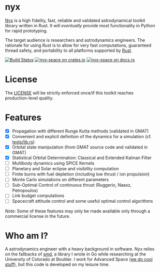 # nyx
[Nyx](https://en.wikipedia.org/wiki/Nyx) is a high fidelity, fast, reliable and validated astrodynamical toolkit library written in Rust.
It will _eventually_ provide most functionality in Python for rapid prototyping.

The target audience is researchers and astrodynamics engineers. The rationale for using Rust is to allow for very fast computations, guaranteed thread safety,
and portability to all platforms supported by [Rust](https://forge.rust-lang.org/platform-support.html).

[![Build Status](https://travis-ci.org/ChristopherRabotin/nyx.svg?branch=master)](https://travis-ci.org/ChristopherRabotin/nyx)
[![nyx-space on crates.io][cratesio-image]][cratesio]
[![nyx-space on docs.rs][docsrs-image]][docsrs]

[cratesio-image]: https://img.shields.io/crates/v/nyx-space.svg
[cratesio]: https://crates.io/crates/nyx-space
[docsrs-image]: https://docs.rs/nyx-space/badge.svg?version=0.0.4
[docsrs]: https://docs.rs/nyx-space/0.0.4/

# License
The [LICENSE](https://github.com/ChristopherRabotin/nyx/blob/master/LICENSE) will be strictly enforced once/if this toolkit
reaches production-level quality.

# Features
- [x] Propagation with different Runge Kutta methods (validated in GMAT)
- [x] Convenient and explicit definition of the dynamics for a simulation (cf. [tests/lib.rs](tests/lib.rs))
- [x] Orbital state manipulation (from GMAT source code and validated in GMAT)
- [x] Statistical Orbital Determination: Classical and Extended Kalman Filter
- [ ] Multibody dynamics using SPICE Kernels
- [ ] Planetary and Solar eclipse and visibility computation
- [ ] Finite burns with fuel depletion (including low thrust / ion propulsion)
- [ ] Monte Carlo simulations on different parameters
- [ ] Sub-Optimal Control of continuous thrust (Ruggerio, Naasz, Petropoulos)
- [ ] Link budget computations
- [ ] Spacecraft attitude control and some useful optimal control algorithms

_Note:_ Some of these features may only be made available only through a commercial license in the future.

# Who am I?
A astrodynamics engineer with a heavy background in software. Nyx relies on the fallbacks of
[smd](https://github.com/ChristopherRabotin/smd), a library I wrote in Go while researching at the University
of Colorado at Boulder. I work for Advanced Space ([we do cool stuff](http://advanced-space.com/)), but this code is developed on my leisure time.

